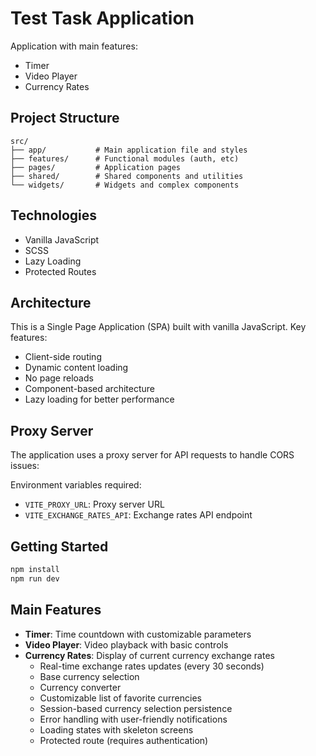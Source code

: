 # Test Task Application

Application with main features:
- Timer
- Video Player
- Currency Rates

## Project Structure

```
src/
├── app/           # Main application file and styles
├── features/      # Functional modules (auth, etc)
├── pages/         # Application pages
├── shared/        # Shared components and utilities
└── widgets/       # Widgets and complex components
```

## Technologies

- Vanilla JavaScript
- SCSS
- Lazy Loading
- Protected Routes

## Architecture

This is a Single Page Application (SPA) built with vanilla JavaScript. Key features:
- Client-side routing
- Dynamic content loading
- No page reloads
- Component-based architecture
- Lazy loading for better performance

## Proxy Server

The application uses a proxy server for API requests to handle CORS issues:

Environment variables required:
- `VITE_PROXY_URL`: Proxy server URL
- `VITE_EXCHANGE_RATES_API`: Exchange rates API endpoint

## Getting Started

```bash
npm install
npm run dev
```

## Main Features

- **Timer**: Time countdown with customizable parameters
- **Video Player**: Video playback with basic controls
- **Currency Rates**: Display of current currency exchange rates
  - Real-time exchange rates updates (every 30 seconds)
  - Base currency selection
  - Currency converter
  - Customizable list of favorite currencies
  - Session-based currency selection persistence
  - Error handling with user-friendly notifications
  - Loading states with skeleton screens
  - Protected route (requires authentication)
